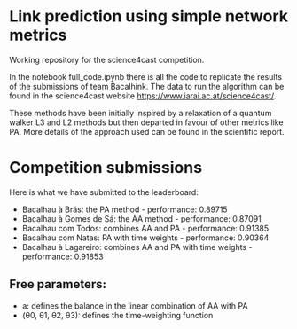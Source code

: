 # Link prediction using simple network metrics
Working repository for the science4cast competition.

In the notebook full_code.ipynb there is all the code to replicate the results of the submissions of team Bacalhink. The data to run the algorithm can be found in the science4cast website https://www.iarai.ac.at/science4cast/.

These methods have been initially inspired by a relaxation of a quantum walker L3 and L2 methods but then departed in favour of other metrics like PA. More details of the approach used can be found in the scientific report.

# Competition submissions

Here is what we have submitted to the leaderboard:

- Bacalhau à Brás: the PA method - performance: 0.89715
- Bacalhau à Gomes de Sá: the AA method - performance: 0.87091
- Bacalhau com Todos: combines AA and PA - performance: 0.91385
- Bacalhau com Natas: PA with time weights - performance: 0.90364
- Bacalhau à Lagareiro: combines AA and PA with time weights - performance: 0.91853

## Free parameters:

- a: defines the balance in the linear combination of AA with PA
- (θ0, θ1, θ2, θ3): defines the time-weighting function
